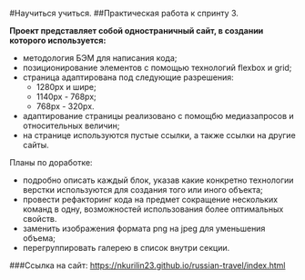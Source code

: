 #Научиться учиться. 
##Практическая работа к спринту 3.

**Проект представляет собой одностраничный сайт, в создании которого используется:**
- методология БЭМ для написания кода;
- позиционирование элементов c помощью технологий flexbox и grid;
- страница адаптирована под следующие разрешения:
    - 1280px и шире;
    - 1140px - 768px;
    - 768px - 320px.
- адаптирование страницы реализовано с помощбю медиазапросов и относительных величин;
- на странице используются пустые ссылки, а также ссылки на другие сайты.

Планы по доработке:
- подробно описать каждый блок, указав какие конкретно технологии верстки используются для создания того или иного объекта;
- провести рефакторинг кода на предмет сокращение нескольких команд в одну, возможностей использования более оптимальных свойств.
- заменить изображения формата png на jpeg для уменьшения объема;
- перегруппировать галерею в список внутри секции.

###Ссылка на сайт: https://nkurilin23.github.io/russian-travel/index.html


